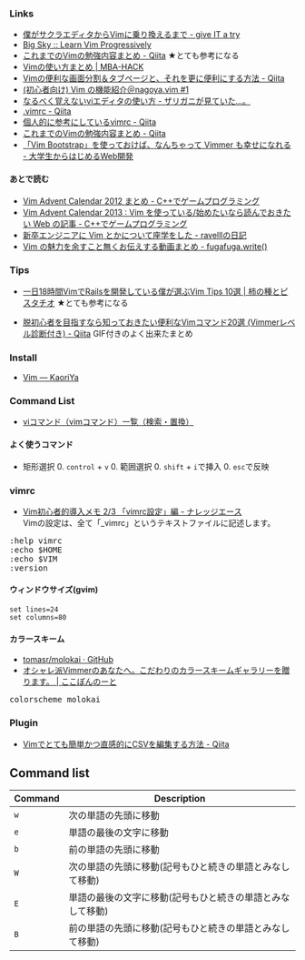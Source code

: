 ### Links

- [僕がサクラエディタからVimに乗り換えるまで - give IT a try](http://blog.jnito.com/entry/20120101/1325420213)
- [Big Sky :: Learn Vim Progressively](http://mattn.kaoriya.net/software/vim/20110902125512.htm)
- [これまでのVimの勉強内容まとめ - Qiita](http://qiita.com/letsspeak/items/fd33d0f2e0fb0afe4531) ★とても参考になる
- [Vimの使い方まとめ | MBA-HACK](http://mba-hack.blogspot.jp/2013/02/vim.html)
- [Vimの便利な画面分割＆タブページと、それを更に便利にする方法 - Qiita](http://qiita.com/tekkoc/items/98adcadfa4bdc8b5a6ca)
- [(初心者向け) Vim の機能紹介＠nagoya.vim #1](http://www.slideshare.net/cohama/vim-nagoyavim-1)
- [なるべく覚えないviエディタの使い方 - ザリガニが見ていた...。](http://d.hatena.ne.jp/zariganitosh/20120227/minimum_vi)
- [.vimrc - Qiita](http://qiita.com/fl04t/items/57ebb0fe8009d00c8499)
- [個人的に参考にしているvimrc - Qiita](http://qiita.com/knt45/items/ea2823361bfd29c25937)
- [これまでのVimの勉強内容まとめ - Qiita](http://qiita.com/letsspeak/items/fd33d0f2e0fb0afe4531)
- [「Vim Bootstrap」を使っておけば、なんちゃって Vimmer も幸せになれる - 大学生からはじめるWeb開発](http://karur4n.hatenablog.com/entry/2014/08/19/202239)

#### あとで読む

- [Vim Advent Calendar 2012 まとめ - C++でゲームプログラミング](http://d.hatena.ne.jp/osyo-manga/20131130/1385820282)
- [Vim Advent Calendar 2013 : Vim を使っている/始めたいなら読んでおきたい Web の記事 - C++でゲームプログラミング](http://d.hatena.ne.jp/osyo-manga/20131201/1385823937)
- [新卒エンジニアに Vim とかについて座学をした - ravelllの日記](http://ravelll.hatenadiary.jp/entry/2014/11/10/145401)
- [Vim の魅力を余すこと無くお伝えする動画まとめ - fugafuga.write()](http://blog.tokoyax.com/entry/vim/video-matome)

### Tips

- [一日18時間VimでRailsを開発している僕が選ぶVim Tips 10選 | 柿の種とピスタチオ](http://kakipy.com/articles/5) ★とても参考になる

- [脱初心者を目指すなら知っておきたい便利なVimコマンド20選 (Vimmerレベル診断付き) - Qiita](http://qiita.com/jnchito/items/57ffda5712636a9a1e62) GIF付きのよく出来たまとめ

### Install

- [Vim — KaoriYa](http://www.kaoriya.net/software/vim/)

### Command List

- [viコマンド（vimコマンド）一覧（検索・置換）](http://uguisu.skr.jp/Windows/vi.html)

#### よく使うコマンド

- 矩形選択
    0. `control` + `v`
    0. 範囲選択
    0. `shift` + `i`で挿入
    0. `esc`で反映

### vimrc

- [Vim初心者的導入メモ 2/3 「vimrc設定」編 - ナレッジエース](http://blog.blueblack.net/item_110)  
Vimの設定は、全て「_vimrc」というテキストファイルに記述します。

<pre>
:help vimrc
:echo $HOME
:echo $VIM
:version
</pre>

#### ウィンドウサイズ(gvim)

    set lines=24
    set columns=80


#### カラースキーム
- [tomasr/molokai · GitHub](https://github.com/tomasr/molokai)
- [オシャレ派Vimmerのあなたへ。こだわりのカラースキームギャラリーを贈ります。 | ここぽんのーと](http://cocopon.me/blog/?p=4059)

<pre>
colorscheme molokai
</pre>

### Plugin

- [Vimでとても簡単かつ直感的にCSVを編集する方法 - Qiita](http://qiita.com/rbtnn/items/3830c1ca7d65725046ed)


## Command list

|Command|Description|
|---|---|
|`w`|次の単語の先頭に移動|
|`e`|単語の最後の文字に移動|
|`b`|前の単語の先頭に移動|
|`W`|次の単語の先頭に移動(記号もひと続きの単語とみなして移動)|
|`E`|単語の最後の文字に移動(記号もひと続きの単語とみなして移動)|
|`B`|前の単語の先頭に移動(記号もひと続きの単語とみなして移動)|
